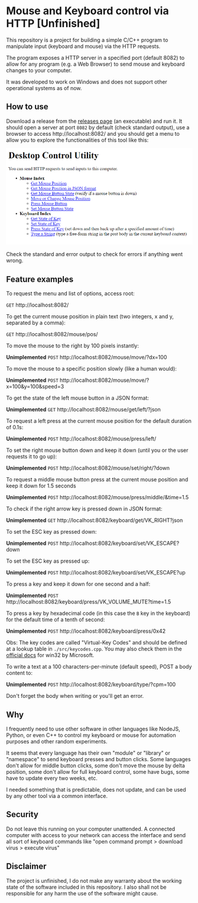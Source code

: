 # Mouse and Keyboard control via HTTP [Unfinished]

This repository is a project for building a simple C/C++ program to manipulate input (keyboard and mouse) via the HTTP requests.

The program exposes a HTTP server in a specified port (default 8082) to allow for any program (e.g. a Web Browser) to send mouse and keyboard changes to your computer.

It was developed to work on Windows and does not support other operational systems as of now.

## How to use

Download a release from the [releases page](https://github.com/GuilhermeRossato/input-http-interface/releases) (an executable) and run it. It should open a server at port `8082` by default (check standard output), use a browser to access http://localhost:8082/ and you should get a menu to allow you to explore the functionalities of this tool like this:

![Menu Screen](https://raw.githubusercontent.com/GuilhermeRossato/input-http-interface/master/demo.png)

Check the standard and error output to check for errors if anything went wrong.

## Feature examples

To request the menu and list of options, access root:

`GET` http://localhost:8082/

To get the current mouse position in plain text (two integers, x and y, separated by a comma):

`GET` http://localhost:8082/mouse/pos/

To move the mouse to the right by 100 pixels instantly:

**Unimplemented** `POST` http://localhost:8082/mouse/move/?dx=100

To move the mouse to a specific position slowly (like a human would):

**Unimplemented** `POST` http://localhost:8082/mouse/move/?x=100&y=100&speed=3

To get the state of the left mouse button in a JSON format:

**Unimplemented** `GET` http://localhost:8082/mouse/get/left/?json

To request a left press at the current mouse position for the default duration of 0.1s:

**Unimplemented** `POST` http://localhost:8082/mouse/press/left/

To set the right mouse button down and keep it down (until you or the user requests it to go up):

**Unimplemented** `POST` http://localhost:8082/mouse/set/right/?down

To request a middle mouse button press at the current mouse position and keep it down for 1.5 seconds

**Unimplemented** `POST` http://localhost:8082/mouse/press/middle/&time=1.5

To check if the right arrow key is pressed down in JSON format:

**Unimplemented** `GET` http://localhost:8082/keyboard/get/VK_RIGHT?json

To set the ESC key as pressed down:

**Unimplemented** `POST` http://localhost:8082/keyboard/set/VK_ESCAPE?down

To set the ESC key as pressed up:

**Unimplemented** `POST` http://localhost:8082/keyboard/set/VK_ESCAPE?up

To press a key and keep it down for one second and a half:

**Unimplemented** `POST` http://localhost:8082/keyboard/press/VK_VOLUME_MUTE?time=1.5

To press a key by hexadecimal code (in this case the `B` key in the keyboard) for the default time of a tenth of second:

**Unimplemented** `POST` http://localhost:8082/keyboard/press/0x42

Obs: The key codes are called "Virtual-Key Codes" and should be defined at a lookup table in `./src/keycodes.cpp`. You may also check them in the [official docs](https://docs.microsoft.com/en-us/windows/win32/inputdev/virtual-key-codes) for win32 by Microsoft.

To write a text at a 100 characters-per-minute (default speed), POST a body content to:

**Unimplemented** `POST` http://localhost:8082/keyboard/type/?cpm=100

Don't forget the body when writing or you'll get an error.

## Why

I frequently need to use other software in other languages like NodeJS, Python, or even C++ to control my keyboard or mouse for automation purposes and other random experiments.

It seems that every language has their own "module" or "library" or "namespace" to send keyboard presses and button clicks. Some languages don't allow for middle button clicks, some don't move the mouse by delta position, some don't allow for full keyboard control, some have bugs, some have to update every two weeks, etc.

I needed something that is predictable, does not update, and can be used by any other tool via a common interface.

## Security

Do not leave this running on your computer unattended. A connected computer with access to your network can access the interface and send all sort of keyboard commands like "open command prompt > download virus > execute virus"

## Disclaimer

The project is unfinished, I do not make any warranty about the working state of the software included in this repository. I also shall not be responsible for any harm the use of the software might cause.

